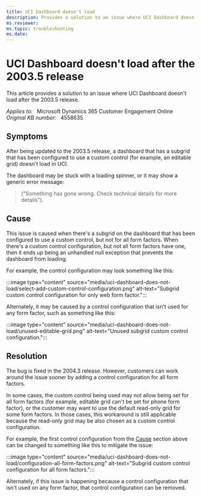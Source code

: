 ```yaml
---
title: UCI Dashboard doesn't load
description: Provides a solution to an issue where UCI Dashboard doesn't load after the 2003.5 release.
ms.reviewer: 
ms.topic: troubleshooting
ms.date: 
---
```

# UCI Dashboard doesn't load after the 2003.5 release

This article provides a solution to an issue where UCI Dashboard doesn't load after the 2003.5 release.

_Applies to:_ &nbsp; Microsoft Dynamics 365 Customer Engagement Online  
_Original KB number:_ &nbsp; 4558635

## Symptoms

After being updated to the 2003.5 release, a dashboard that has a subgrid that has been configured to use a custom control (for example, an editable grid) doesn't load in UCI.

The dashboard may be stuck with a loading spinner, or it may show a generic error message:

> ("Something has gone wrong. Check technical details for more details").

## Cause

This issue is caused when there's a subgrid on the dashboard that has been configured to use a custom control, but not for all form factors. When there's a custom control configuration, but not all form factors have one, then it ends up being an unhandled null exception that prevents the dashboard from loading.

For example, the control configuration may look something like this:

:::image type="content" source="media/uci-dashboard-does-not-load/select-add-custom-control-configuration.png" alt-text="Subgrid custom control configuration for only web form factor.":::

Alternately, it may be caused by a control configuration that isn't used for any form factor, such as something like this:

:::image type="content" source="media/uci-dashboard-does-not-load/unused-editable-grid.png" alt-text="Unused subgrid custom control configuration.":::

## Resolution

The bug is fixed in the 2004.3 release. However, customers can work around the issue sooner by adding a control configuration for all form factors.

In some cases, the custom control being used may not allow being set for all form factors (for example, editable grid can't be set for phone form factor), or the customer may want to use the default read-only grid for some form factors. In those cases, this workaround is still applicable because the read-only grid may be also chosen as a custom control configuration.

For example, the first control configuration from the [Cause](#cause) section above can be changed to something like this to mitigate the issue:

:::image type="content" source="media/uci-dashboard-does-not-load/configuration-all-form-factors.png" alt-text="Subgrid custom control configuration for all form factors.":::

Alternately, if this issue is happening because a control configuration that isn't used on any form factor, that control configuration can be removed.
